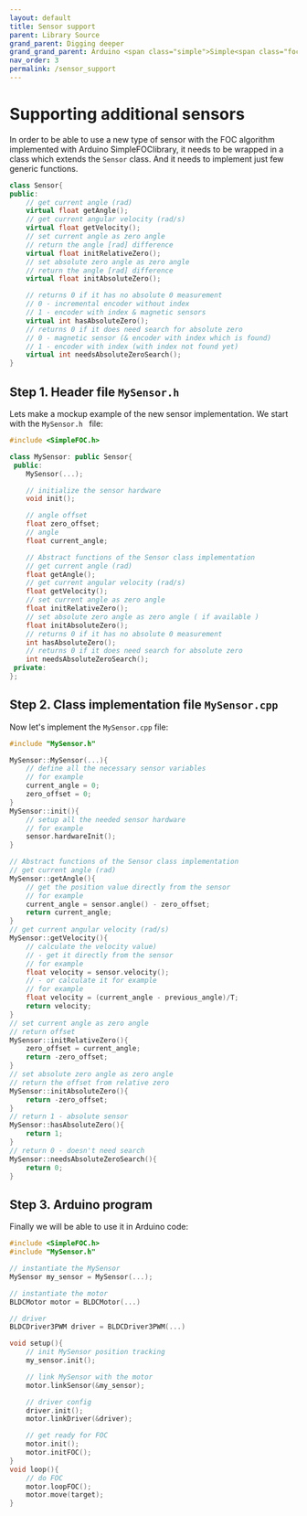```yaml
---
layout: default
title: Sensor support
parent: Library Source
grand_parent: Digging deeper
grand_grand_parent: Arduino <span class="simple">Simple<span class="foc">FOC</span>library</span>
nav_order: 3
permalink: /sensor_support
---
```


# Supporting additional sensors

In order to be able to use a new type of sensor with the FOC algorithm implemented with Arduino <span class="simple">Simple<span class="foc">FOC</span>library</span>, it needs to be wrapped in a class which extends the `Sensor` class. And it needs to implement just few generic functions.
```cpp
class Sensor{
public:
    // get current angle (rad) 
    virtual float getAngle();
    // get current angular velocity (rad/s)
    virtual float getVelocity();
    // set current angle as zero angle 
    // return the angle [rad] difference
    virtual float initRelativeZero();
    // set absolute zero angle as zero angle
    // return the angle [rad] difference
    virtual float initAbsoluteZero();

    // returns 0 if it has no absolute 0 measurement
    // 0 - incremental encoder without index
    // 1 - encoder with index & magnetic sensors
    virtual int hasAbsoluteZero();
    // returns 0 if it does need search for absolute zero
    // 0 - magnetic sensor (& encoder with index which is found)
    // 1 - encoder with index (with index not found yet)
    virtual int needsAbsoluteZeroSearch();
}
```

## Step 1. Header file `MySensor.h `
Lets make a mockup example of the new sensor implementation. We start with the `MySensor.h ` file: 

```cpp
#include <SimpleFOC.h>

class MySensor: public Sensor{
 public:
    MySensor(...);

    // initialize the sensor hardware
    void init();

    // angle offset
    float zero_offset;
    // angle
    float current_angle;

    // Abstract functions of the Sensor class implementation
    // get current angle (rad) 
    float getAngle();
    // get current angular velocity (rad/s) 
    float getVelocity();
    // set current angle as zero angle 
    float initRelativeZero();
    // set absolute zero angle as zero angle ( if available )
    float initAbsoluteZero();
    // returns 0 if it has no absolute 0 measurement
    int hasAbsoluteZero();
    // returns 0 if it does need search for absolute zero
    int needsAbsoluteZeroSearch();
 private:
};
```

## Step 2. Class implementation file `MySensor.cpp`
Now let's implement the `MySensor.cpp` file:
```cpp
#include "MySensor.h"

MySensor::MySensor(...){
    // define all the necessary sensor variables
    // for example
    current_angle = 0;
    zero_offset = 0;
}
MySensor::init(){
    // setup all the needed sensor hardware 
    // for example
    sensor.hardwareInit();
}

// Abstract functions of the Sensor class implementation
// get current angle (rad) 
MySensor::getAngle(){
    // get the position value directly from the sensor
    // for example
    current_angle = sensor.angle() - zero_offset;
    return current_angle;
}
// get current angular velocity (rad/s) 
MySensor::getVelocity(){
    // calculate the velocity value)
    // - get it directly from the sensor 
    // for example
    float velocity = sensor.velocity();
    // - or calculate it for example 
    // for example
    float velocity = (current_angle - previous_angle)/T;
    return velocity;
}
// set current angle as zero angle 
// return offset
MySensor::initRelativeZero(){
    zero_offset = current_angle;
    return -zero_offset;
}
// set absolute zero angle as zero angle 
// return the offset from relative zero
MySensor::initAbsoluteZero(){
    return -zero_offset;
}
// return 1 - absolute sensor
MySensor::hasAbsoluteZero(){
    return 1;
}
// return 0 - doesn't need search
MySensor::needsAbsoluteZeroSearch(){
    return 0;
}
```

## Step 3. Arduino program
Finally we will be able to use it in Arduino code:
```cpp
#include <SimpleFOC.h>
#include "MySensor.h"

// instantiate the MySensor
MySensor my_sensor = MySensor(...);

// instantiate the motor
BLDCMotor motor = BLDCMotor(...)

// driver
BLDCDriver3PWM driver = BLDCDriver3PWM(...)

void setup(){
    // init MySensor position tracking
    my_sensor.init();

    // link MySensor with the motor
    motor.linkSensor(&my_sensor);

    // driver config
    driver.init();
    motor.linkDriver(&driver);

    // get ready for FOC
    motor.init();
    motor.initFOC();
}
void loop(){
    // do FOC
    motor.loopFOC();
    motor.move(target);
}

```




